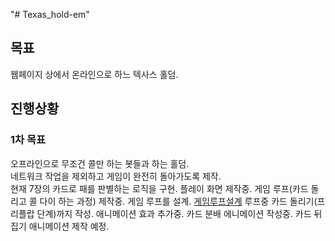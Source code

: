 "# Texas_hold-em"
## 목표
웹페이지 상에서 온라인으로 하느 텍사스 홀덤.
## 진행상황
### 1차 목표
오프라인으로 무조건 콜만 하는 봇들과 하는 홀덤. \
네트워크 작업을 제외하고 게임이 완전히 돌아가도록 제작. \
현재 7장의 카드로 패를 판별하는 로직을 구현. 플레이 화면 제작중. 게임 루프(카드 돌리고 콜 다이 하는 과정) 제작중.
게임 루프를 설계. [게임루프설계](./game_loop.md)
루프중 카드 돌리기(프리플랍 단계)까지 작성. 애니메이션 효과 추가중. 카드 분배 에니메이션 작성중. 카드 뒤집기 애니메이션 제작 예정.
